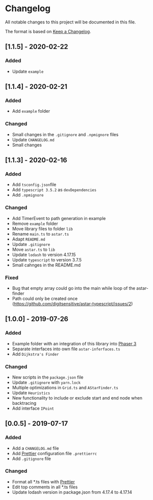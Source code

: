 # Changelog
All notable changes to this project will be documented in this file.

The format is based on [Keep a Changelog](https://keepachangelog.com/en/1.0.0/).

## [1.1.5] - 2020-02-22
### Added
- Update `example`

## [1.1.4] - 2020-02-21
### Added
- Add `example` folder

### Changed
- Small changes in the `.gitignore` and `.npmignore` files
- Update `CHANGELOG.md`
- Small changes

## [1.1.3] - 2020-02-16
### Added
- Add `tsconfig.json`file
- Add `typescript 3.5.2` as `devDependencies`
- Add `.npmignore`

### Changed
- Add TimerEvent to path generation in example
- Remove `example` folder
- Move library files to folder `lib`
- Rename `main.ts` to `astar.ts`
- Adapt `README.md`
- Update `.gitignore`
- Move `astar.ts` to `lib`
- Update `lodash` to version 4.17.15
- Update `typescript` to version 3.7.5
- Small cahnges in the README.md

### Fixed
- Bug that empty array could go into the main while loop of the astar-finder
- Path could only be created once (https://github.com/digitsensitive/astar-typescript/issues/2)

## [1.0.0] - 2019-07-26
### Added
- Example folder with an integration of this library into [Phaser 3](https://phaser.io/phaser3)
- Separate interfaces into own file `astar-inferfaces.ts`
- Add `Dijkstra's Finder`

### Changed
- New scripts in the `package.json` file
- Update `.gitignore` with `yarn.lock`
- Multiple optimizations in `Grid.ts` and `AStarFinder.ts`
- Update `Heuristics`
- New functionality to include or exclude start and end node when backtracing
- Add interface `IPoint` 

## [0.0.5] - 2019-07-17
### Added
- Add a `CHANGELOG.md` file
- Add [Prettier](https://github.com/prettier/prettier) configuration file `.prettierrc`
- Add `.gitignore` file

### Changed
- Format all *.ts files with [Prettier](https://github.com/prettier/prettier)
- Edit top comments in all *.ts files
- Update lodash version in package.json from 4.17.4 to 4.17.14